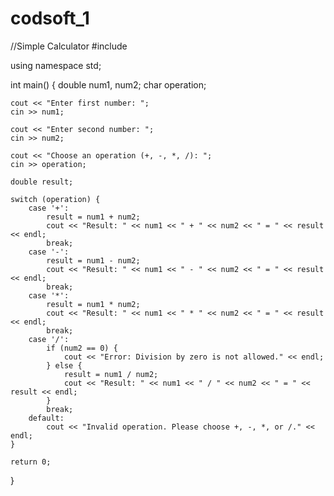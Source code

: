 # codsoft_1
//Simple Calculator
#include <iostream>

using namespace std;

int main() {
    double num1, num2;
    char operation;

    cout << "Enter first number: ";
    cin >> num1;

    cout << "Enter second number: ";
    cin >> num2;

    cout << "Choose an operation (+, -, *, /): ";
    cin >> operation;

    double result;

    switch (operation) {
        case '+':
            result = num1 + num2;
            cout << "Result: " << num1 << " + " << num2 << " = " << result << endl;
            break;
        case '-':
            result = num1 - num2;
            cout << "Result: " << num1 << " - " << num2 << " = " << result << endl;
            break;
        case '*':
            result = num1 * num2;
            cout << "Result: " << num1 << " * " << num2 << " = " << result << endl;
            break;
        case '/':
            if (num2 == 0) {
                cout << "Error: Division by zero is not allowed." << endl;
            } else {
                result = num1 / num2;
                cout << "Result: " << num1 << " / " << num2 << " = " << result << endl;
            }
            break;
        default:
            cout << "Invalid operation. Please choose +, -, *, or /." << endl;
    }

    return 0;
}

